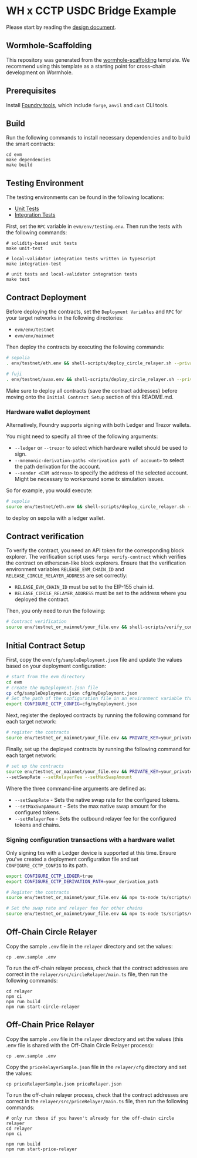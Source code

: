 # WH x CCTP USDC Bridge Example

Please start by reading the [design document](https://github.com/wormhole-foundation/example-circle-relayer/blob/main/DESIGN.md).

## Wormhole-Scaffolding

This repository was generated from the [wormhole-scaffolding](https://github.com/wormhole-foundation/wormhole-scaffolding) template. We recommend using this template as a starting point for cross-chain development on Wormhole.

## Prerequisites

Install [Foundry tools](https://book.getfoundry.sh/getting-started/installation), which include `forge`, `anvil` and `cast` CLI tools.

## Build

Run the following commands to install necessary dependencies and to build the smart contracts:

```shell
cd evm
make dependencies
make build
```

## Testing Environment

The testing environments can be found in the following locations:

- [Unit Tests](https://github.com/wormhole-foundation/example-circle-relayer/blob/main/evm/forge-test/CircleRelayer.t.sol)
- [Integration Tests](https://github.com/wormhole-foundation/example-circle-relayer/tree/main/evm/ts-test)

First, set the `RPC` variable in `evm/env/testing.env`. Then run the tests with the following commands:

```shell
# solidity-based unit tests
make unit-test

# local-validator integration tests written in typescript
make integration-test

# unit tests and local-validator integration tests
make test
```

## Contract Deployment

Before deploying the contracts, set the `Deployment Variables` and `RPC` for your target networks in the following directories:

- `evm/env/testnet`
- `evm/env/mainnet`

Then deploy the contracts by executing the following commands:

```bash
# sepolia
. env/testnet/eth.env && shell-scripts/deploy_circle_relayer.sh --private-key put_your_private_key_here

# fuji
. env/testnet/avax.env && shell-scripts/deploy_circle_relayer.sh --private-key put_your_private_key_here
```

Make sure to deploy all contracts (save the contract addresses) before moving onto the `Initial Contract Setup` section of this README.md.

### Hardware wallet deployment

Alternatively, Foundry supports signing with both Ledger and Trezor wallets.

You might need to specify all three of the following arguments:
- `--ledger` or `--trezor` to select which hardware wallet should be used to sign.
- `--mnemonic-derivation-paths <derivation path of account>` to select the path derivation for the account.
- `--sender <EVM address>` to specify the address of the selected account. Might be necessary to workaround some tx simulation issues.

So for example, you would execute:

```bash
# sepolia
source env/testnet/eth.env && shell-scripts/deploy_circle_relayer.sh --ledger --mnemonic-derivation-paths your_derivation_path --sender your_address_for_given_path
```

to deploy on sepolia with a ledger wallet.

## Contract verification

To verify the contract, you need an API token for the corresponding block explorer. The verification script uses `forge verify-contract` which verifies the contract on etherscan-like block explorers.
Ensure that the verification environment variables `RELEASE_EVM_CHAIN_ID` and `RELEASE_CIRCLE_RELAYER_ADDRESS` are set correctly:
- `RELEASE_EVM_CHAIN_ID` must be set to the EIP-155 chain id.
- `RELEASE_CIRCLE_RELAYER_ADDRESS` must be set to the address where you deployed the contract.

Then, you only need to run the following:

```bash
# Contract verification
source env/testnet_or_mainnet/your_file.env && shell-scripts/verify_contracts.sh your_api_token
```

## Initial Contract Setup

First, copy the `evm/cfg/sampleDeployment.json` file and update the values based on your deployment configuration:

```bash
# start from the evm directory
cd evm
# create the myDeployment.json file
cp cfg/sampleDeployment.json cfg/myDeployment.json
# Set the path of the configuration file in an environment variable that's read by all scripts
export CONFIGURE_CCTP_CONFIG=cfg/myDeployment.json
```

Next, register the deployed contracts by running the following command for each target network:

```bash
# register the contracts
source env/testnet_or_mainnet/your_file.env && PRIVATE_KEY=your_private_key yarn register-contracts
```

Finally, set up the deployed contracts by running the following command for each target network:

```bash
# set up the contracts
source env/testnet_or_mainnet/your_file.env && PRIVATE_KEY=your_private_key yarn configure-contract \
--setSwapRate --setRelayerFee --setMaxSwapAmount
```

Where the three command-line arguments are defined as:

- `--setSwapRate` - Sets the native swap rate for the configured tokens.
- `--setMaxSwapAmount` - Sets the max native swap amount for the configured tokens.
- `--setRelayerFee` - Sets the outbound relayer fee for the configured tokens and chains.

### Signing configuration transactions with a hardware wallet

Only signing txs with a Ledger device is supported at this time.
Ensure you've created a deployment configuration file and set `CONFIGURE_CCTP_CONFIG` to its path.

```bash
export CONFIGURE_CCTP_LEDGER=true
export CONFIGURE_CCTP_DERIVATION_PATH=your_derivation_path

# Register the contracts
source env/testnet_or_mainnet/your_file.env && npx ts-node ts/scripts/registerContracts.ts

# Set the swap rate and relayer fee for other chains
source env/testnet_or_mainnet/your_file.env && npx ts-node ts/scripts/configureContract.ts --setSwapRate --setRelayerFee --setMaxSwapAmount
```


## Off-Chain Circle Relayer

Copy the sample `.env` file in the `relayer` directory and set the values:

```shell
cp .env.sample .env
```

To run the off-chain relayer process, check that the contract addresses are correct in the `relayer/src/circleRelayer/main.ts` file, then run the following commands:

```shell
cd relayer
npm ci
npm run build
npm run start-circle-relayer
```

## Off-Chain Price Relayer

Copy the sample `.env` file in the `relayer` directory and set the values (this .env file is shared with the Off-Chain Circle Relayer process):

```shell
cp .env.sample .env
```

Copy the `priceRelayerSample.json` file in the `relayer/cfg` directory and set the values:

```shell
cp priceRelayerSample.json priceRelayer.json
```

To run the off-chain relayer process, check that the contract addresses are correct in the `relayer/src/priceRelayer/main.ts` file, then run the following commands:

```shell
# only run these if you haven't already for the off-chain circle relayer
cd relayer
npm ci

npm run build
npm run start-price-relayer
```
